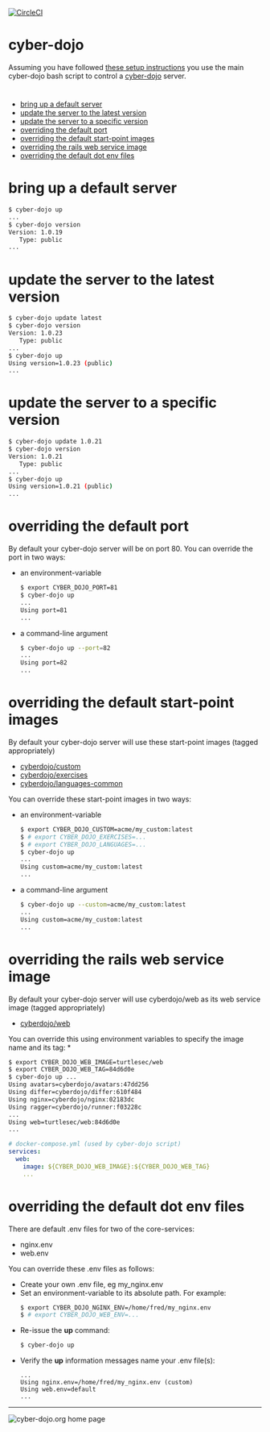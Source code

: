 
[![CircleCI](https://circleci.com/gh/cyber-dojo/commander.svg?style=svg)](https://circleci.com/gh/cyber-dojo/commander)

# cyber-dojo

Assuming you have followed [these setup instructions](https://blog.cyber-dojo.org/2014/09/setting-up-your-own-cyber-dojo-server.html) you use the main cyber-dojo bash script to control a [cyber-dojo](https://cyber-dojo.org) server.

#
- [bring up a default server](#bring-up-a-default-server)
- [update the server to the latest version](#update-the-server-to-the-latest-version)
- [update the server to a specific version](#update-the-server-to-a-specific-version )
- [overriding the default port](#overriding-the-default-port)
- [overriding the default start-point images](#overriding-the-default-start-point-images)
- [overriding the rails web service image](#overriding-the-rails-web-service-image)
- [overriding the default dot env files](#overriding-the-default-dot-env-files)

# bring up a default server
```bash
$ cyber-dojo up
...
$ cyber-dojo version
Version: 1.0.19
   Type: public
...
```

# update the server to the latest version
```bash
$ cyber-dojo update latest
$ cyber-dojo version
Version: 1.0.23
   Type: public
...
$ cyber-dojo up
Using version=1.0.23 (public)
...
```

# update the server to a specific version
```bash
$ cyber-dojo update 1.0.21
$ cyber-dojo version
Version: 1.0.21
   Type: public
...
$ cyber-dojo up
Using version=1.0.21 (public)
...
```

# overriding the default port
By default your cyber-dojo server will be on port 80.
You can override the port in two ways:
* an environment-variable
  ```bash
  $ export CYBER_DOJO_PORT=81
  $ cyber-dojo up
  ...
  Using port=81
  ...
  ```
* a command-line argument
  ```bash
  $ cyber-dojo up --port=82
  ...
  Using port=82
  ...
  ```

# overriding the default start-point images
By default your cyber-dojo server will use these start-point images (tagged appropriately)
- [cyberdojo/custom](https://hub.docker.com/r/cyberdojo/custom/tags)
- [cyberdojo/exercises](https://hub.docker.com/r/cyberdojo/exercises/tags)
- [cyberdojo/languages-common](https://hub.docker.com/r/cyberdojo/languages-common/tags)

You can override these start-point images in two ways:
* an environment-variable
  ```bash
  $ export CYBER_DOJO_CUSTOM=acme/my_custom:latest
  $ # export CYBER_DOJO_EXERCISES=...
  $ # export CYBER_DOJO_LANGUAGES=...
  $ cyber-dojo up
  ...
  Using custom=acme/my_custom:latest
  ...
  ```
* a command-line argument
  ```bash
  $ cyber-dojo up --custom=acme/my_custom:latest
  ...
  Using custom=acme/my_custom:latest
  ...
  ```

# overriding the rails web service image
By default your cyber-dojo server will use cyberdojo/web as its web service image (tagged appropriately)
- [cyberdojo/web](https://hub.docker.com/r/cyberdojo/web/tags)

You can override this using environment variables to specify the image name and its tag:
*
  ```bash
  $ export CYBER_DOJO_WEB_IMAGE=turtlesec/web
  $ export CYBER_DOJO_WEB_TAG=84d6d0e
  $ cyber-dojo up ...
  Using avatars=cyberdojo/avatars:47dd256
  Using differ=cyberdojo/differ:610f484
  Using nginx=cyberdojo/nginx:02183dc
  Using ragger=cyberdojo/runner:f03228c
  ...
  Using web=turtlesec/web:84d6d0e
  ...
  ```
  ```yml
  # docker-compose.yml (used by cyber-dojo script)
  services:
    web:
      image: ${CYBER_DOJO_WEB_IMAGE}:${CYBER_DOJO_WEB_TAG}
      ...
  ```  

# overriding the default dot env files
There are default .env files for two of the core-services:
- nginx.env
- web.env

You can override these .env files as follows:
- Create your own .env file, eg my_nginx.env
- Set an environment-variable to its absolute path. For example:
  ```bash
  $ export CYBER_DOJO_NGINX_ENV=/home/fred/my_nginx.env
  $ # export CYBER_DOJO_WEB_ENV=...
  ```
- Re-issue the **up** command:
  ```bash
  $ cyber-dojo up
  ```
- Verify the **up** information messages name your .env file(s):
  ```text
  ...
  Using nginx.env=/home/fred/my_nginx.env (custom)
  Using web.env=default
  ...
  ```

- - - -

![cyber-dojo.org home page](https://github.com/cyber-dojo/cyber-dojo/blob/master/shared/home_page_snapshot.png)
